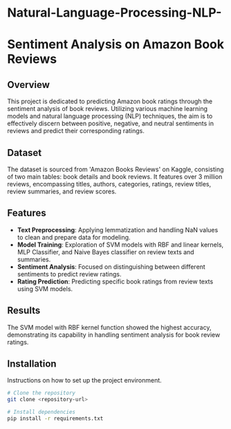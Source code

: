 # Natural-Language-Processing-NLP-
# Sentiment Analysis on Amazon Book Reviews

## Overview
This project is dedicated to predicting Amazon book ratings through the sentiment analysis of book reviews. Utilizing various machine learning models and natural language processing (NLP) techniques, the aim is to effectively discern between positive, negative, and neutral sentiments in reviews and predict their corresponding ratings.

## Dataset
The dataset is sourced from 'Amazon Books Reviews' on Kaggle, consisting of two main tables: book details and book reviews. It features over 3 million reviews, encompassing titles, authors, categories, ratings, review titles, review summaries, and review scores.

## Features
- **Text Preprocessing**: Applying lemmatization and handling NaN values to clean and prepare data for modeling.
- **Model Training**: Exploration of SVM models with RBF and linear kernels, MLP Classifier, and Naive Bayes classifier on review texts and summaries.
- **Sentiment Analysis**: Focused on distinguishing between different sentiments to predict review ratings.
- **Rating Prediction**: Predicting specific book ratings from review texts using SVM models.

## Results
The SVM model with RBF kernel function showed the highest accuracy, demonstrating its capability in handling sentiment analysis for book review ratings.

## Installation
Instructions on how to set up the project environment.

```bash
# Clone the repository
git clone <repository-url>

# Install dependencies
pip install -r requirements.txt






